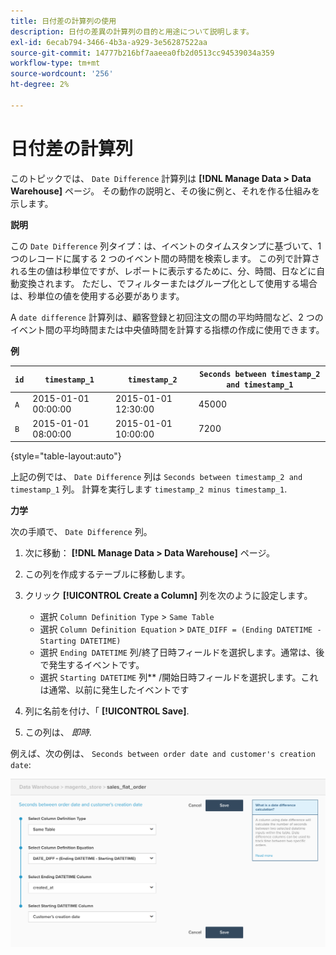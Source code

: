 ```yaml
---
title: 日付差の計算列の使用
description: 日付の差異の計算列の目的と用途について説明します。
exl-id: 6ecab794-3466-4b3a-a929-3e56287522aa
source-git-commit: 14777b216bf7aaeea0fb2d0513cc94539034a359
workflow-type: tm+mt
source-wordcount: '256'
ht-degree: 2%

---
```


# 日付差の計算列

このトピックでは、 `Date Difference` 計算列は **[!DNL Manage Data > Data Warehouse]** ページ。 その動作の説明と、その後に例と、それを作る仕組みを示します。

**説明**

この `Date Difference` 列タイプ：は、イベントのタイムスタンプに基づいて、1 つのレコードに属する 2 つのイベント間の時間を検索します。 この列で計算される生の値は秒単位ですが、レポートに表示するために、分、時間、日などに自動変換されます。 ただし、でフィルターまたはグループ化として使用する場合は、秒単位の値を使用する必要があります。

A `date difference` 計算列は、顧客登録と初回注文の間の平均時間など、2 つのイベント間の平均時間または中央値時間を計算する指標の作成に使用できます。

**例**

| **`id`** | **`timestamp_1`** | **`timestamp_2`** | **`Seconds between timestamp_2 and timestamp_1`** |
|--- |--- |--- |--- |
| `A` | 2015-01-01 00:00:00 | 2015-01-01 12:30:00 | 45000 |
| `B` | 2015-01-01 08:00:00 | 2015-01-01 10:00:00 | 7200 |

{style="table-layout:auto"}


上記の例では、 `Date Difference` 列は `Seconds between timestamp_2 and timestamp_1` 列。 計算を実行します `timestamp_2 minus timestamp_1`.

**力学**

次の手順で、 `Date Difference` 列。

1. 次に移動： **[!DNL Manage Data > Data Warehouse]** ページ。
1. この列を作成するテーブルに移動します。
1. クリック **[!UICONTROL Create a Column]** 列を次のように設定します。
   * 選択 `Column Definition Type` > `Same Table`
   * 選択 `Column Definition Equation` > `DATE_DIFF = (Ending DATETIME - Starting DATETIME)`
   * 選択 `Ending DATETIME` 列/終了日時フィールドを選択します。通常は、後で発生するイベントです。
   * 選択 `Starting DATETIME` 列** /開始日時フィールドを選択します。これは通常、以前に発生したイベントです

1. 列に名前を付け、「 **[!UICONTROL Save]**.
1. この列は、 *即時*.

例えば、次の例は、 `Seconds between order date and customer's creation date`:

![](../../assets/date_diff.png)
